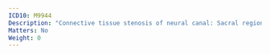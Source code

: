 ```yaml
---
ICD10: M9944
Description: "Connective tissue stenosis of neural canal: Sacral region"
Matters: No
Weight: 0
---
```


